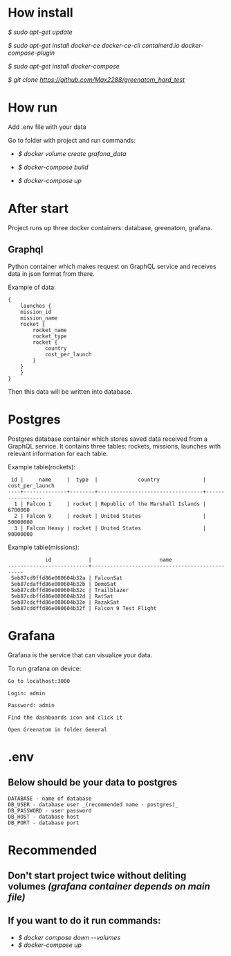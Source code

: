 # How install
_$ sudo apt-get update_

_$ sudo apt-get install docker-ce docker-ce-cli 
containerd.io docker-compose-plugin_

_$ sudo apt-get install docker-compose_

_$ git clone https://github.com/Max2288/greenatom_hard_test_

# How run
Add .env file with your data

Go to folder with project and run commands:


- _$ docker volume create grafana_data_

- _$ docker-compose build_

- _$ docker-compose up_

# After start
Project runs up three docker containers: database, greenatom, grafana.
## Graphql

Python container which makes request on GraphQL service
and receives data in json format from there. 

Example of data:

    {
        launches {
        mission_id
        mission_name
        rocket {
            rocket_name
            rocket_type
            rocket {
                country
                cost_per_launch
            }
        }
        }
    }

Then this data will be written into database.

# Postgres
Postgres database container which stores saved data received from a GraphQL 
service. It contains three tables: rockets, missions, launches with 
relevant information for each table.

Example table(rockets):

     id |     name     |  type  |             country              | cost_per_launch 
    ----+--------------+--------+----------------------------------+-----------------
      1 | Falcon 1     | rocket | Republic of the Marshall Islands |         6700000
      2 | Falcon 9     | rocket | United States                    |        50000000
      3 | Falcon Heavy | rocket | United States                    |        90000000

Example table(missions):

                id            |                      name                      
    --------------------------+------------------------------------------------
     5eb87cd9ffd86e000604b32a | FalconSat
     5eb87cdaffd86e000604b32b | DemoSat
     5eb87cdbffd86e000604b32c | Trailblazer
     5eb87cdbffd86e000604b32d | RatSat
     5eb87cdcffd86e000604b32e | RazakSat
     5eb87cddffd86e000604b32f | Falcon 9 Test Flight


# Grafana
Grafana is the service that can visualize your data. 


To run grafana on device:

    Go to localhost:3000

    Login: admin

    Password: admin

    Find the dashboards icon and click it

    Open Greenatom in folder General

# .env
## Below should be your data to postgres
    DATABASE - name of database
    DB_USER - database user _(recommended name - postgres)_
    DB_PASSWORD - user password
    DB_HOST - database host
    DB_PORT - database port

# Recommended
## Don't start project twice without deliting volumes _(grafana container depends on main file)_
## If you want to do it run commands:
- _$ docker compose down --volumes_
- _$ docker-compose up_
